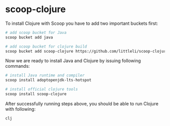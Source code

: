 ﻿# scoop-clojure

To install Clojure with Scoop you have to add two important buckets first:

```sh
# add scoop bucket for Java 
scoop bucket add java

# add scoop bucket for clojure build
scoop bucket add scoop-clojure https://github.com/littleli/scoop-clojure
```

Now we are ready to install Java and Clojure by issuing following commands:

```sh
# install Java runtime and compiler
scoop install adoptopenjdk-lts-hotspot

# install official clojure tools
scoop install scoop-clojure
```

After successfully running steps above, you should be able to run Clojure with following:

```sh
clj
```
